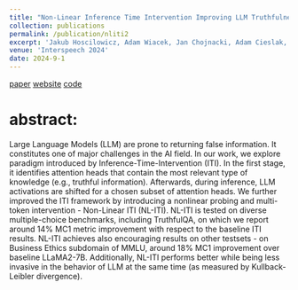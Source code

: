```yaml
---
title: "Non-Linear Inference Time Intervention Improving LLM Truthfulness"
collection: publications
permalink: /publication/nliti2
excerpt: 'Jakub Hoscilowicz, Adam Wiacek, Jan Chojnacki, Adam Cieslak, Leszek Michon, Vitalii Urbanevych, Artur Janicki'
venue: 'Interspeech 2024'
date: 2024-9-1
---
```

[paper](https://arxiv.org/pdf/2403.18680)
[website](https://research.samsung.com/blog/NL-ITI-Enhancing-LLM-Truthfulness-Through-Internal-Modifications)
[code](https://github.com/Samsung/NL-ITI)

# abstract:
Large Language Models (LLM) are prone to returning false information. It constitutes one of major challenges in the AI field. In our work, we explore paradigm introduced by Inference-Time-Intervention (ITI). In the first stage, it identifies attention heads that contain the most relevant type of knowledge (e.g., truthful information). Afterwards, during inference, LLM activations are shifted for a chosen subset of attention heads. We further improved the ITI framework by introducing a nonlinear probing and multi-token intervention - Non-Linear ITI (NL-ITI). NL-ITI is tested on diverse multiple-choice benchmarks, including TruthfulQA, on which we report around 14% MC1 metric improvement with respect to the baseline ITI results. NL-ITI achieves also encouraging results on other testsets - on Business Ethics subdomain of MMLU, around 18% MC1 improvement over baseline LLaMA2-7B. Additionally, NL-ITI performs better while being less invasive in the behavior of LLM at the same time (as measured by Kullback-Leibler divergence).
